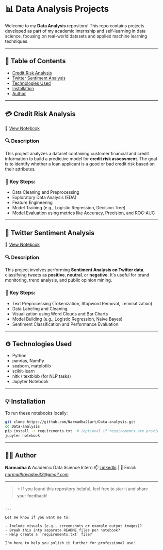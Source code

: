# 📊 Data Analysis Projects

Welcome to my **Data Analysis** repository! This repo contains projects developed as part of my academic internship and self-learning in data science, focusing on real-world datasets and applied machine learning techniques.

---

## 🧾 Table of Contents

- [Credit Risk Analysis](#credit-risk-analysis)
- [Twitter Sentiment Analysis](#twitter-sentiment-analysis)
- [Technologies Used](#technologies-used)
- [Installation](#installation)
- [Author](#author)

---

## 💳 Credit Risk Analysis

📂 [View Notebook](https://github.com/Narmadha21art/Data-analysis/blob/main/Credit%20risk%20analyst.ipynb)

### 🔍 Description

This project analyzes a dataset containing customer financial and credit information to build a predictive model for **credit risk assessment**. The goal is to identify whether a loan applicant is a good or bad credit risk based on their attributes.

### 🔢 Key Steps:

- Data Cleaning and Preprocessing
- Exploratory Data Analysis (EDA)
- Feature Engineering
- Model Training (e.g., Logistic Regression, Decision Tree)
- Model Evaluation using metrics like Accuracy, Precision, and ROC-AUC

---

## 💬 Twitter Sentiment Analysis

📂 [View Notebook](https://github.com/Narmadha21art/Data-analysis/blob/main/tw.sentiment%20analysis.ipynb)

### 🔍 Description

This project involves performing **Sentiment Analysis on Twitter data**, classifying tweets as **positive**, **neutral**, or **negative**. It's useful for brand monitoring, trend analysis, and public opinion mining.

### 🔢 Key Steps:

- Text Preprocessing (Tokenization, Stopword Removal, Lemmatization)
- Data Labeling and Cleaning
- Visualization using Word Clouds and Bar Charts
- Model Building (e.g., Logistic Regression, Naive Bayes)
- Sentiment Classification and Performance Evaluation

---

## ⚙️ Technologies Used

- Python
- pandas, NumPy
- seaborn, matplotlib
- scikit-learn
- nltk / textblob (for NLP tasks)
- Jupyter Notebook

---

## 💡 Installation

To run these notebooks locally:

```bash
git clone https://github.com/Narmadha21art/Data-analysis.git
cd Data-analysis
pip install -r requirements.txt  # (optional if requirements are provided)
jupyter notebook
````

---

## 👩‍💻 Author

**Narmadha A**
Academic Data Science Intern
📫 [LinkedIn](https://www.linkedin.com/in/narmadha21art/) | 📧 Email: *narmadhayadav33@gmail.com*

---

> ⭐ If you found this repository helpful, feel free to star it and share your feedback!

```

---

Let me know if you want me to:

- Include visuals (e.g., screenshots or example output images)?
- Break this into separate README files per notebook?
- Help create a `requirements.txt` file?

I'm here to help you polish it further for professional use!
```
